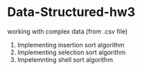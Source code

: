 # Data-Structured-hw3

working with complex data (from .csv file)
1. Implementing insertion sort algorithm
2. Implementing selection sort algorithm
3. Impelemnting shell sort algorithm
